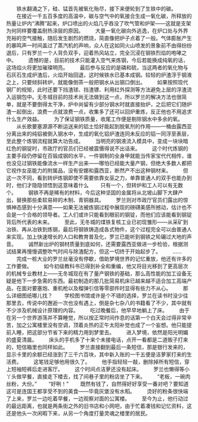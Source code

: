 　　铁水翻涌之下，硅、锰首先被氧化殆尽，接下来便轮到了生铁中的碳。
　　在接近一千五百多度的高温中，碳与空气中的氧接合生成一氧化碳，所释放的热量让炉内“沸腾”起来，炉口喷出的火焰几乎吞没了吹气管和炉架——这就是支架为何同样要覆盖耐热涂层的原因。
　　大量一氧化碳向外逃逸，在炉口处与外界充裕的空气接触，随后发生剧烈的燃烧，简直像把炉子点着了一般。气体膨胀产生的暴鸣声一时间盖过了蒸汽机的声响，众人在这如同火山喷发的景象前不由得纷纷退后，只有罗兰一个人背负双手，迎着热风站立，完全沉浸在钢铁烈焰的咆哮之中。
　　遗憾的是，目前的技术只能灌入空气来炼钢，今后若能换成纯氧的话，这场焰火将更加璀璨明亮。
　　最后参与反应的是磷和硫，当这两者的氧化物与石灰石生成炉渣后，火焰开始回退，这时候铁水已基本成钢。较轻的炉渣浮于钢液之上，只要倾斜转炉，就能像倒茶一般把钢水从出钢口倒出。
　　如果按照现代钢厂的规矩，此时还要下挡渣球、挡渣镖、利用红外探测等方法避免上层的浮渣流入运钢包中。无冬城目前的技术尚无法做到这一点，所以罗兰的解决方法也很简单，就是不要倒得太干净，炉中尚留有少部分钢水时就直接抬炉，之后把它们随炉渣一起倒出，浪费一点就浪费一点，收集多了还可以回炉重炼，反正他也不用追求什么生产效益。
　　为了保证钢铁质量，收尾工作便是剔除钢水中多余的氧。
　　从长歌要塞源源不断运送来的铝土恰好能起到脱氧剂的作用——一桶由露西亚分离出来的纯铝被倒入钢水中，生成的氧化铝炉渣连同未反应的铝一同浮至表层，至此整个炼钢流程就算大功告成。
　　当明亮的钢液流入模具中，变成一块块暗红色的钢锭时，市政厅的官员们已经被震慑得说不出话来。
　　这个时代炼钢的主要手段仍停留在百锻成钢的水平，一件钢制的全身甲就能当传家宝代代相传，谁也没见过钢铁能像流水一样生产出来——哪怕已经能大量产钢，但绝大多数人都把它视作女巫能力的附属品，没有安娜和露西亚，断然产不出这种钢材来。
　　但这一次不同，看到转炉炼钢即使不需要依靠女巫之力，单靠普通人的双手也能办到时，他们才隐隐领悟到这意味着什么
　　只有一个，但转炉和工人可以有无数个。
　　钢铁不再是稀有的材料，今后这种坚固的金属将从北坡山脚下大肆产出，替换那些柔软易碎的木制、青铜器具。
　　罗兰则对市政厅官员们露出的惊惧神态感到十分满意——如果无法被炼钢过程中展现的磅礴美感所撼动，估计也不会是一个合格的领导者。工人们或许只能看到眼前的钢锭，而他们应该能看到钢锭背后所代表的未来。
　　至此，无冬城的煤铁复核工业已初现雏形——从采矿到冶铁、再从冶铁到炼钢，最后将钢铁铸造成各式物件，这个过程完全可以由普通人来实现。加上快速增长的人口和教育普及化，罗兰已能听到钢铁之轮碾过大地的声音。
　　诚然新出炉的钢材质量到底如何，还需要露西亚做进一步检验，根据测试结果再慢慢调整吹气时间与除渣配方，但这一切终于开始起步了。
　　……
　　完成一桩大业的罗兰丝毫没有停歇，借助梦境世界的记忆重放，他还有许多的工作要做。
　　如今初级教科书已得到补全和重编，他又将目光移到了更高层次的机械专业教材上——无冬城现在有了量产钢铁的基础，那么高性能的加工设备无疑是他下一步急需的东西。最初制造的那几批简易机床已越来越不适合加工高端产品，在面对要塞炮、重机枪以及榴弹引信等零部件时显得有些力不从心。
　　那么详细图纸哪儿找？
　　学校图书馆或许是个不错的选择，罗兰在读书时没少往那里去，传说中的邂逅一次也没有遇上，倒是杂七杂八的书籍看了不少，其中就有不少涉及机械设计原理的内容。
　　吃过晚餐后，他早早地躺上了床。
　　由于在另一个世界游荡并不算睡觉，所以按正常时间作息的话第一个白天会过得非常辛苦，加之公寓楼里没有空调，顶着炎热的正午太阳补觉也成了一个妄想。他只能提前入睡，把这部分节省下来的精力用到梦里去。
　　进入梦境，依然是阳光明媚的盛夏清晨。
　　床头的手机多了十来个未接电话，点开一看都是二道贩子打来的，短信箱里也同样如此。
　　罗兰直接翻到最后一条短信，那是银行发来的，显示卡里的余额已经涨到了三千六百块，其中新入账的一千五便是洁萝家打来的生活费。
　　这笔钱足够他用很久了。
　　他手指轻轻一敲，删除掉所有短信，穿上短袖短裤后走进客厅。
　　这个时间点洁萝还没有起床。
　　罗兰也懒得等小丫头做早餐，直接走下楼去，找了间巷子里的粉店坐了下来。
　　“老板，一碗肉丝粉，大份。”
　　“好咧！”
　　既然有钱了，自然得好好享受一番对吧？要知道这可是连国王都享受不到的美食——毕竟灰堡没有水稻。
　　烫好的粉条很快端了上来，罗兰一边吃着早餐，一边观察对面的公寓楼。
　　至今为止，他行动过的最远距离，也就是两条街之外的旧书店和小网吧，由于忙着凑钱和记忆资料，这还是他头一次闲暇下来，从另一个角度打量灵魂之楼里的居民。